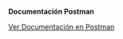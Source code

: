 **Documentación Postman**

[Ver Documentación en Postman](https://documenter.getpostman.com/view/33184057/2sA2rCV2Rr)
